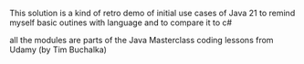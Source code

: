 This solution is a kind of retro demo of initial use cases of Java 21 to remind myself basic outines with language and to compare it to c#

all the modules are parts of the Java Masterclass coding lessons from Udamy (by Tim Buchalka)
